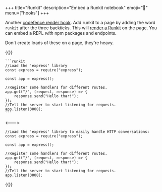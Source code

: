 +++
title="Runkit"
description="Embed a Runkit notebook"
emoji="📓"
menu=["hooks"]
+++

Another [codefence render hook](https://gohugo.io/render-hooks/code-blocks/). Add runkit to a page by adding the word `runkit` after the three backticks. This will [render a Runkit](https://runkit.com/home) on the page. You can embed a REPL _with_ npm packages and endpoints.

Don't create loads of these on a page, they're heavy.

{{<columns>}}

````
```runkit
//Load the 'express' library
const express = require("express");

const app = express();

//Register some handlers for different routes.
app.get("/", (request, response) => {
    response.send("Hello thar!");
});
//Tell the server to start listening for requests.
app.listen(3000);
```
````

<--->

```runkit
//Load the 'express' library to easily handle HTTP conversations:
const express = require("express");

const app = express();

//Register some handlers for different routes.
app.get("/", (request, response) => {
    response.send("Hello thar!");
});
//Tell the server to start listening for requests.
app.listen(3000);
```

{{</columns>}}
